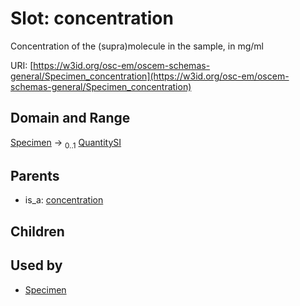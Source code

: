 
# Slot: concentration

Concentration of the (supra)molecule in the sample, in mg/ml

URI: [https://w3id.org/osc-em/oscem-schemas-general/Specimen_concentration](https://w3id.org/osc-em/oscem-schemas-general/Specimen_concentration)


## Domain and Range

[Specimen](Specimen.md) &#8594;  <sub>0..1</sub> [QuantitySI](QuantitySI.md)

## Parents

 *  is_a: [concentration](concentration.md)

## Children


## Used by

 * [Specimen](Specimen.md)
